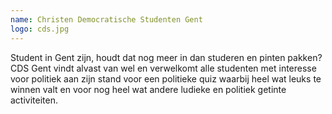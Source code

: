 ```yaml
---
name: Christen Democratische Studenten Gent
logo: cds.jpg
---
```

Student in Gent zijn, houdt dat nog meer in dan studeren en pinten pakken? CDS Gent vindt alvast van wel en verwelkomt alle studenten met interesse voor politiek aan zijn stand voor een politieke quiz waarbij heel wat leuks te winnen valt en voor nog heel wat andere ludieke en politiek getinte activiteiten.